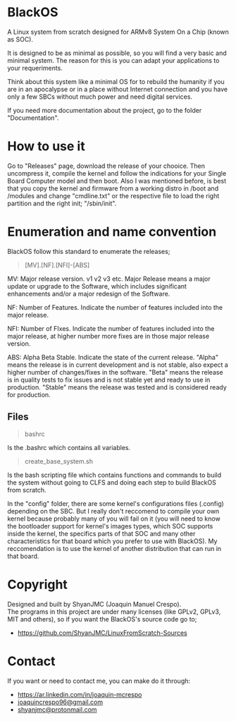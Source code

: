 # BlackOS
A Linux system from scratch designed for ARMv8 System On a Chip (known as SOC). 

It is designed to be as minimal as possible, so you will find a very basic and minimal system. The reason for this is you can adapt your applications to your requeriments. 

Think about this system like a minimal OS for to rebuild the humanity if you are in an apocalypse or in a place without Internet connection and you have only a few SBCs without much power and need digital services. 

If you need more documentation about the project, go to the folder "Documentation".

# How to use it
Go to "Releases" page, download the release of your chooice. Then uncompress it, compile the kernel and follow the indications for your Single Board Computer model and then boot. Also I was mentioned before, is best that you copy the kernel and firmware from a working distro in /boot and /modules and change "cmdline.txt" or the respective file to load the right partition and the right init; "/sbin/init".

# Enumeration and name convention
BlackOS follow this standard to enumerate the releases;

> [MV].[NF].[NFI]-[ABS]

MV: Major release version. v1 v2 v3 etc. Major Release means a major update or upgrade to the Software, which includes significant enhancements and/or a major redesign of the Software.

NF: Number of Features. Indicate the number of features included into the major release.

NFI: Number of FIxes. Indicate the number of features included into the major release, at higher number more fixes are in those major release version.

ABS: Alpha Beta Stable. Indicate the state of the current release. "Alpha" means the release is in current development and is not stable, also expect a higher number of changes/fixes in the software. "Beta" means the release is in quality tests to fix issues and is not stable yet and ready to use in production. "Stable" means the release was tested and is considered ready for production.

## Files
> bashrc

Is the .bashrc which contains all variables.

> create_base_system.sh

Is the bash scripting file which contains functions and commands to build the system without going to CLFS and doing each step to build BlackOS from scratch.

In the "config" folder, there are some kernel's configurations files (.config) depending on the SBC. But I really don't reccomend to compile your own kernel because probably many of you will fail on it (you will need to know the bootloader support for kernel's images types, which SOC supports inside the kernel, the specifics parts of that SOC and many other characteristics for that board which you prefer to use with BlackOS). My reccomendation is to use the kernel of another distribution that can run in that board.

# Copyright
Designed and built by ShyanJMC (Joaquin Manuel Crespo). <br>
The programs in this project are under many licenses (like GPLv2, GPLv3, MIT and others), so if you want the BlackOS's source code go to;
* https://github.com/ShyanJMC/LinuxFromScratch-Sources 

# Contact
If you want or need to contact me, you can make do it through:
* https://ar.linkedin.com/in/joaquin-mcrespo
* joaquincrespo96@gmail.com
* shyanjmc@protonmail.com 
